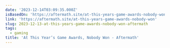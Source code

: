 ```yaml
---
date: '2023-12-14T03:09:35.000Z'
isBasedOn: 'https://aftermath.site/at-this-years-game-awards-nobody-won'
link: 'https://aftermath.site/at-this-years-game-awards-nobody-won'
slug: 2023-12-13-at-this-years-game-awards-nobody-won-aftermath
tags:
  - gaming
title: 'At This Year’s Game Awards, Nobody Won - Aftermath'
---
```


